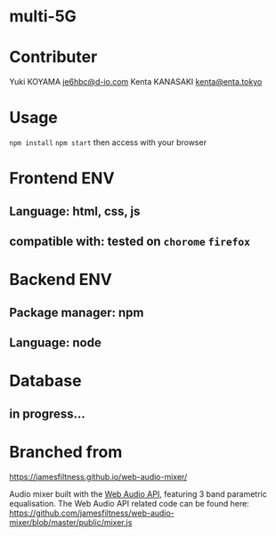 # multi-5G

# Contributer
Yuki KOYAMA <je6hbc@d-io.com>
Kenta KANASAKI <kenta@enta.tokyo>

# Usage
`npm install`
`npm start`
then access with your browser

# Frontend ENV
## Language: html, css, js
## compatible with: tested on `chorome` `firefox`

# Backend ENV
## Package manager: npm
## Language: node

# Database
## in progress...

# Branched from
https://jamesfiltness.github.io/web-audio-mixer/

Audio mixer built with the [Web Audio API](https://developer.mozilla.org/en-US/docs/Web/API/Web_Audio_API), featuring 3 band parametric equalisation. The Web Audio API related code can be found here: https://github.com/jamesfiltness/web-audio-mixer/blob/master/public/mixer.js